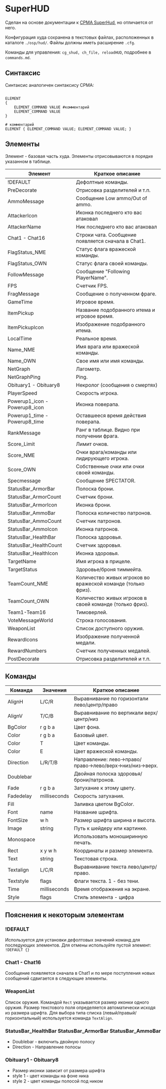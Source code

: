 # SuperHUD

Сделан на основе документации к [CPMA SuperHud](https://playmorepromode.com/guides/cpma-super-hud), но отличается от него.

Конфигурация худа сохранена в текстовых файлах, расположенных в каталоге `./osp/hud/`. Файлы должны иметь расширение `.cfg`.

Команды для управления: `cg_shud, ch_file, reloadHUD`, подробнее в `commands.md`.


## Синтаксис

Синтаксис аналогичен синтаксису CPMA:

```

ELEMENT
{
    ELEMENT_COMMAND VALUE #комментарий
    ELEMENT_COMMAND VALUE
}

# комментарий
ELEMENT { ELEMENT_COMMAND VALUE; ELEMENT_COMMAND VALUE; }

```

## Элементы

Элемент - базовая часть худа. Элементы отрисовываются в порядке указанном в таблице. 

| Элемент                       | Краткое описание                                             |
|-------------------------------|--------------------------------------------------------------|
| !DEFAULT                      | Дефолтные команды.                                           |
| PreDecorate                   | Отрисовка разделителей и т.п.                                |
| AmmoMessage                   | Сообщение Low ammo/Out of ammo.                              |
| AttackerIcon                  | Иконка последнего кто вас атаковал                           |
| AttackerName                  | Ник последнего кто вас атаковал                              |
| Chat1 - Chat16                | Строки чата. Сообщение появляется сначала в Chat1.           |
| FlagStatus_NME                | Статус флага вражеской команды.                              |
| FlagStatus_OWN                | Статус флага своей команды.                                  |
| FollowMessage                 | Сообщение "Following PlayerName".                            |
| FPS                           | Счетчик FPS.                                                 |
| FragMessage                   | Сообщение о полученном фраге.                                |
| GameTime                      | Игровое время.                                               |
| ItemPickup                    | Название подобранного итема и игровое время.                 |
| ItemPickupIcon                | Изображение подобранного итема.                              |
| LocalTime                     | Реальное время.                                              |
| Name_NME                      | Имя врага или вражеской команды.                             |
| Name_OWN                      | Свое имя или имя команды.                                    |
| NetGraph                      | Лагометр.                                                    |
| NetGraphPing                  | Ping.                                                        |
| Obituary1 - Obituary8         | Некролог (сообщения о смертях)                               |
| PlayerSpeed                   | Скорость игрока.                                             |
| Powerup1_icon - Powerup8_icon | Иконка поверапа.                                             |
| Powerup1_time - Powerup8_time | Оставшееся время действия поверапа.                          |
| RankMessage                   | Ранг в таблице. Видно при получении фрага.                   |
| Score_Limit                   | Лимит очков.                                                 |
| Score_NME                     | Очки врага/команды или лидирующего игрока.                   |
| Score_OWN                     | Собственные очки или очки своей команды.                     |
| Specmessage                   | Сообщение SPECTATOR.                                         |
| StatusBar_ArmorBar            | Полоска брони.                                               |
| StatusBar_ArmorCount          | Счетчик брони.                                               |
| StatusBar_ArmorIcon           | Иконка брони.                                                |
| StatusBar_AmmoBar             | Полоска количество патронов.                                 |
| StatusBar_AmmoCount           | Счетчик патронов.                                            |
| StatusBar_AmmoIcon            | Иконка патронов.                                             |
| StatusBar_HealthBar           | Полоска здоровья.                                            |
| StatusBar_HealthCount         | Счетчик здоровья.                                            |
| StatusBar_HealthIcon          | Иконка здоровья.                                             |
| TargetName                    | Имя игрока в прицеле.                                        |
| TargetStatus                  | Здоровье/броня тиммейта.                                     |
| TeamCount_NME                 | Количество живых игроков во вражеской команде (только фриз). |
| TeamCount_OWN                 | Количество живых игроков в своей команде (только фриз).      |
| Team1-Team16                  | Тимоверлей.                                                  |
| VoteMessageWorld              | Строка голосования.                                          |
| WeaponList                    | Список доступного оружия.                                    |
| RewardIcons                   | Изображение полученной медали.                               |
| RewardNumbers                 | Счетчик полученных медалей.                                  |
| PostDecorate                  | Отрисовка разделителей и т.п.                                |

## Команды


| Команда   | Значения       | Краткое описание                                          |
|-----------|----------------|-----------------------------------------------------------|
| AlignH    | L/C/R          | Выравнивание по горизонтали лево/центр/право              |
| AlignV    | T/C/B          | Выравнивание по вертикали верх/центр/низ                  |
| BgColor   | r g b a        | Цвет фона.                                                |
| Color     | r g b a        | Базовый цвет.                                             |
| Color     | T              | Цвет команды.                                             |
| Color     | E              | Цвет вражеской команды.                                   |
| Direction | L/R/T/B        | Направление: лево->право/право->лево/верх->низ/низ->верх. |
| Doublebar |                | Двойная полоска здоровья/брони/патронов.                  |
| Fade      | r g b a        | Затухание к этому цвету.                                  |
| Fadedelay | milliseconds   | Скорость затухания.                                       |
| Fill      |                | Заливка цветом BgColor.                                   |
| Font      | name           | Название шрифта.                                          |
| FontSize  | w h            | Размер шрифта ширина и высота.                            |
| Image     | string         | Путь к шейдеру или картинке.                              |
| Monospace |                | Использовать моноширинную печать.                         |
| Rect      | x y w h        | Координаты и размер элемента.                             |
| Text      | string         | Текстовая строка.                                         |
| Textalign | L/C/R          | Выравнивание текста лево/центр/право.                     |
| Textstyle | flags          | Флаги текста. 1 - без тени.                               |
| Time      | milliseconds   | Время отображения на экране.                              |
| Style     | flags          | Стиль элемента - цифра

## Пояснения к некоторым элементам

### !DEFAULT

Используется для установки дефолтовых значений команд для последующих элементов. Для отмены используйте пустой элемент: `!DEFAULT {}`

### Chat1 - Chat16

Сообщение появляется сначала в Сhat1 и по мере поступления новых сообщений сдвигается в следующие элементы.

### WeaponList 

Список оружия. Командой `Rect` указывается размер иконки одного оружия. Размер текстового поля определяется автоматически исходя из размера шрифта. 
Для выбора типа списка (левый/правый/горизонтальный) используется команда `TextAlign`.

### StatusBar_HealthBar StatusBar_ArmorBar StatusBar_AmmoBar

- Doublebar - включить двойную полосу
- Direction - Направление полосы

### Obituary1 - Obituary8

- Размер иконки зависит от размера шрифта
- style 1 - цвет команды на фоне ника
- style 2 - цвет команды полосой под ником
